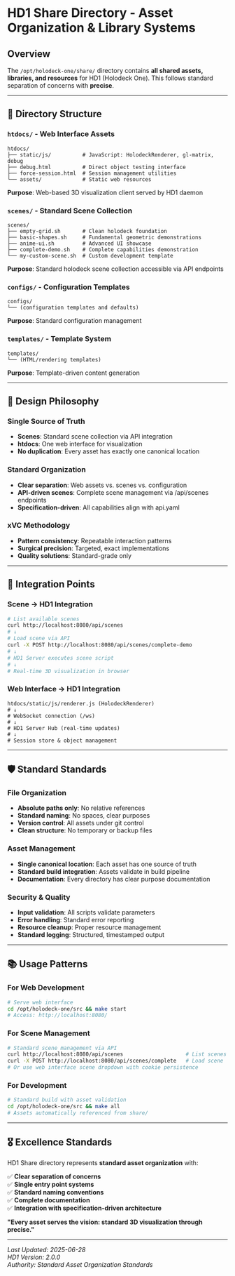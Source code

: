 # HD1 Share Directory - Asset Organization & Library Systems

## Overview

The `/opt/holodeck-one/share/` directory contains **all shared assets, libraries, and resources** for HD1 (Holodeck One). This follows standard separation of concerns with **precise**.

---

## 📁 **Directory Structure**

### **`htdocs/`** - Web Interface Assets
```
htdocs/
├── static/js/          # JavaScript: HolodeckRenderer, gl-matrix, debug
├── debug.html          # Direct object testing interface
├── force-session.html  # Session management utilities
└── assets/             # Static web resources
```
**Purpose**: Web-based 3D visualization client served by HD1 daemon

### **`scenes/`** - Standard Scene Collection
```
scenes/
├── empty-grid.sh       # Clean holodeck foundation
├── basic-shapes.sh     # Fundamental geometric demonstrations
├── anime-ui.sh         # Advanced UI showcase
├── complete-demo.sh    # Complete capabilities demonstration
└── my-custom-scene.sh  # Custom development template
```
**Purpose**: Standard holodeck scene collection accessible via API endpoints

### **`configs/`** - Configuration Templates
```
configs/
└── (configuration templates and defaults)
```
**Purpose**: Standard configuration management

### **`templates/`** - Template System
```
templates/
└── (HTML/rendering templates)
```
**Purpose**: Template-driven content generation

---

## 🎯 **Design Philosophy**

### **Single Source of Truth**
- **Scenes**: Standard scene collection via API integration
- **htdocs**: One web interface for visualization
- **No duplication**: Every asset has exactly one canonical location

### **Standard Organization**
- **Clear separation**: Web assets vs. scenes vs. configuration
- **API-driven scenes**: Complete scene management via /api/scenes endpoints
- **Specification-driven**: All capabilities align with api.yaml

### **xVC Methodology**
- **Pattern consistency**: Repeatable interaction patterns
- **Surgical precision**: Targeted, exact implementations
- **Quality solutions**: Standard-grade only

---

## 🔗 **Integration Points**

### **Scene → HD1 Integration**
```bash
# List available scenes
curl http://localhost:8080/api/scenes
# ↓
# Load scene via API
curl -X POST http://localhost:8080/api/scenes/complete-demo
# ↓  
# HD1 Server executes scene script
# ↓
# Real-time 3D visualization in browser
```

### **Web Interface → HD1 Integration**
```
htdocs/static/js/renderer.js (HolodeckRenderer)
# ↓
# WebSocket connection (/ws)
# ↓
# HD1 Server Hub (real-time updates)
# ↓
# Session store & object management
```

---

## 🛡️ **Standard Standards**

### **File Organization**
- **Absolute paths only**: No relative references
- **Standard naming**: No spaces, clear purposes
- **Version control**: All assets under git control
- **Clean structure**: No temporary or backup files

### **Asset Management**
- **Single canonical location**: Each asset has one source of truth
- **Standard build integration**: Assets validate in build pipeline
- **Documentation**: Every directory has clear purpose documentation

### **Security & Quality**
- **Input validation**: All scripts validate parameters
- **Error handling**: Standard error reporting
- **Resource cleanup**: Proper resource management
- **Standard logging**: Structured, timestamped output

---

## 📚 **Usage Patterns**

### **For Web Development**
```bash
# Serve web interface
cd /opt/holodeck-one/src && make start
# Access: http://localhost:8080/
```

### **For Scene Management**
```bash
# Standard scene management via API
curl http://localhost:8080/api/scenes                    # List scenes
curl -X POST http://localhost:8080/api/scenes/complete   # Load scene
# Or use web interface scene dropdown with cookie persistence
```

### **For Development**
```bash
# Standard build with asset validation
cd /opt/holodeck-one/src && make all
# Assets automatically referenced from share/
```

---

## 🎖️ **Excellence Standards**

HD1 Share directory represents **standard asset organization** with:

✅ **Clear separation of concerns**  
✅ **Single entry point systems**  
✅ **Standard naming conventions**  
✅ **Complete documentation**  
✅ **Integration with specification-driven architecture**  

**"Every asset serves the vision: standard 3D visualization through precise."**

---

*Last Updated: 2025-06-28*  
*HD1 Version: 2.0.0*  
*Authority: Standard Asset Organization Standards*